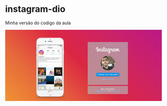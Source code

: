 # instagram-dio
Minha versão do codigo da aula 


![alt text](https://github.com/ItaloS08/instagram-dio/blob/master/img/WhatsApp%20Image%202022-08-29%20at%2011.05.50.jpeg)
